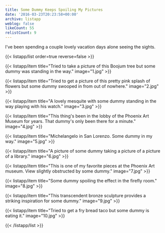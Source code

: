 ```yaml
---
title: Some Dummy Keeps Spoiling My Pictures
date: '2016-03-23T20:23:58+00:00'
archive: listapp
weblog: false
likeCount: 55
relistCount: 9
---
```


I've been spending a couple lovely vacation days alone seeing the sights.

<!--more-->

{{< listapp/list order=true reverse=false >}}

   {{< listapp/item title="Tried to take a picture of this Boojum tree but some dummy was standing in the way."
      image="1.jpg" >}}

   {{< listapp/item title="Tried to get a picture of this pretty pink splash of flowers but some dummy swooped in from out of nowhere."
      image="2.jpg" >}}

   {{< listapp/item title="A lovely mesquite with some dummy standing in the way playing with his watch."
      image="3.jpg" >}}

   {{< listapp/item title="This thing's been in the lobby of the Phoenix Art Museum for years. That dummy's only been there for a minute."
      image="4.jpg" >}}

   {{< listapp/item title="Michelangelo in San Lorenzo. Some dummy in my way."
      image="5.jpg" >}}

   {{< listapp/item title="A picture of some dummy taking a picture of a picture of a library."
      image="6.jpg" >}}

   {{< listapp/item title="This is one of my favorite pieces at the Phoenix Art museum. View slightly obstructed by some dummy."
      image="7.jpg" >}}

   {{< listapp/item title="Some dummy spoiling the effect in the firefly room."
      image="8.jpg" >}}

   {{< listapp/item title="This transcendent bronze sculpture provides a striking inspiration for some dummy."
      image="9.jpg" >}}

   {{< listapp/item title="Tried to get a fry bread taco but some dummy is eating it."
      image="10.jpg" >}}

{{< /listapp/list >}}
